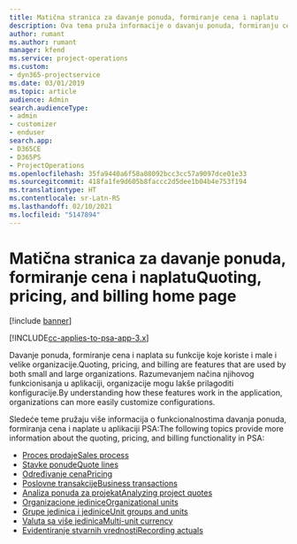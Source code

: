 ```yaml
---
title: Matična stranica za davanje ponuda, formiranje cena i naplatu
description: Ova tema pruža informacije o davanju ponuda, formiranju cena i naplati.
author: rumant
ms.author: rumant
manager: kfend
ms.service: project-operations
ms.custom:
- dyn365-projectservice
ms.date: 03/01/2019
ms.topic: article
audience: Admin
search.audienceType:
- admin
- customizer
- enduser
search.app:
- D365CE
- D365PS
- ProjectOperations
ms.openlocfilehash: 35fa9440a6f58a08092bcc3cc57a9097dce01e33
ms.sourcegitcommit: 418fa1fe9d605b8faccc2d5dee1b04b4e753f194
ms.translationtype: HT
ms.contentlocale: sr-Latn-RS
ms.lasthandoff: 02/10/2021
ms.locfileid: "5147894"
---
```

# <a name="quoting-pricing-and-billing-home-page"></a><span data-ttu-id="12303-103">Matična stranica za davanje ponuda, formiranje cena i naplatu</span><span class="sxs-lookup"><span data-stu-id="12303-103">Quoting, pricing, and billing home page</span></span>

[!include [banner](../includes/psa-now-project-operations.md)]

[!INCLUDE[cc-applies-to-psa-app-3.x](../includes/cc-applies-to-psa-app-3x.md)]

<span data-ttu-id="12303-104">Davanje ponuda, formiranje cena i naplata su funkcije koje koriste i male i velike organizacije.</span><span class="sxs-lookup"><span data-stu-id="12303-104">Quoting, pricing, and billing are features that are used by both small and large organizations.</span></span> <span data-ttu-id="12303-105">Razumevanjem načina njihovog funkcionisanja u aplikaciji, organizacije mogu lakše prilagoditi konfiguracije.</span><span class="sxs-lookup"><span data-stu-id="12303-105">By understanding how these features work in the application, organizations can more easily customize configurations.</span></span>

<span data-ttu-id="12303-106">Sledeće teme pružaju više informacija o funkcionalnostima davanja ponuda, formiranja cena i naplate u aplikaciji PSA:</span><span class="sxs-lookup"><span data-stu-id="12303-106">The following topics provide more information about the quoting, pricing, and billing functionality in PSA:</span></span>

- [<span data-ttu-id="12303-107">Proces prodaje</span><span class="sxs-lookup"><span data-stu-id="12303-107">Sales process</span></span>](basic-sales-process.md)
- [<span data-ttu-id="12303-108">Stavke ponude</span><span class="sxs-lookup"><span data-stu-id="12303-108">Quote lines</span></span>](basic-quote-lines.md)
- [<span data-ttu-id="12303-109">Određivanje cena</span><span class="sxs-lookup"><span data-stu-id="12303-109">Pricing</span></span>](basic-pricing.md)
- [<span data-ttu-id="12303-110">Poslovne transakcije</span><span class="sxs-lookup"><span data-stu-id="12303-110">Business transactions</span></span>](basic-business-transactions.md)
- [<span data-ttu-id="12303-111">Analiza ponuda za projekat</span><span class="sxs-lookup"><span data-stu-id="12303-111">Analyzing project quotes</span></span>](basic-analyzing-quotes.md)
- [<span data-ttu-id="12303-112">Organizacione jedinice</span><span class="sxs-lookup"><span data-stu-id="12303-112">Organizational units</span></span>](advanced-organizational.md)
- [<span data-ttu-id="12303-113">Grupe jedinica i jedinice</span><span class="sxs-lookup"><span data-stu-id="12303-113">Unit groups and units</span></span>](advanced-units.md)
- [<span data-ttu-id="12303-114">Valuta sa više jedinica</span><span class="sxs-lookup"><span data-stu-id="12303-114">Multi-unit currency</span></span>](advanced-currency.md)
- [<span data-ttu-id="12303-115">Evidentiranje stvarnih vrednosti</span><span class="sxs-lookup"><span data-stu-id="12303-115">Recording actuals</span></span>](advanced-actuals.md)
